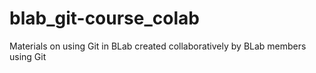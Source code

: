 # blab_git-course_colab
Materials on using Git in BLab created collaboratively by BLab members using Git
